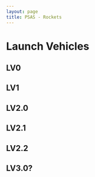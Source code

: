 ```yaml
---
layout: page
title: PSAS - Rockets
---
```


# Launch Vehicles

## LV0

## LV1

## LV2.0

## LV2.1

## LV2.2

## LV3.0?
